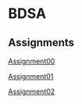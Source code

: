 # BDSA

## Assignments

[Assignment00](https://github.com/A-Guldborg/Assignment00)

[Assignment01](https://github.com/A-Guldborg/Assignment01)

[Assignment02](https://github.com/A-Guldborg/)
